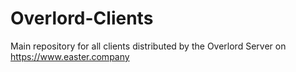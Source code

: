 # Overlord-Clients
Main repository for all clients distributed by the Overlord Server on https://www.easter.company
